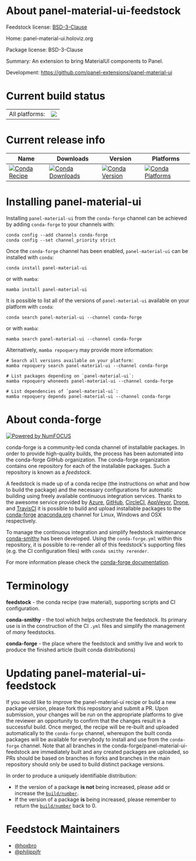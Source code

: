 About panel-material-ui-feedstock
=================================

Feedstock license: [BSD-3-Clause](https://github.com/conda-forge/panel-material-ui-feedstock/blob/main/LICENSE.txt)

Home: panel-material-ui.holoviz.org

Package license: BSD-3-Clause

Summary: An extension to bring MaterialUI components to Panel.

Development: https://github.com/panel-extensions/panel-material-ui

Current build status
====================


<table><tr><td>All platforms:</td>
    <td>
      <a href="https://dev.azure.com/conda-forge/feedstock-builds/_build/latest?definitionId=25718&branchName=main">
        <img src="https://dev.azure.com/conda-forge/feedstock-builds/_apis/build/status/panel-material-ui-feedstock?branchName=main">
      </a>
    </td>
  </tr>
</table>

Current release info
====================

| Name | Downloads | Version | Platforms |
| --- | --- | --- | --- |
| [![Conda Recipe](https://img.shields.io/badge/recipe-panel--material--ui-green.svg)](https://anaconda.org/conda-forge/panel-material-ui) | [![Conda Downloads](https://img.shields.io/conda/dn/conda-forge/panel-material-ui.svg)](https://anaconda.org/conda-forge/panel-material-ui) | [![Conda Version](https://img.shields.io/conda/vn/conda-forge/panel-material-ui.svg)](https://anaconda.org/conda-forge/panel-material-ui) | [![Conda Platforms](https://img.shields.io/conda/pn/conda-forge/panel-material-ui.svg)](https://anaconda.org/conda-forge/panel-material-ui) |

Installing panel-material-ui
============================

Installing `panel-material-ui` from the `conda-forge` channel can be achieved by adding `conda-forge` to your channels with:

```
conda config --add channels conda-forge
conda config --set channel_priority strict
```

Once the `conda-forge` channel has been enabled, `panel-material-ui` can be installed with `conda`:

```
conda install panel-material-ui
```

or with `mamba`:

```
mamba install panel-material-ui
```

It is possible to list all of the versions of `panel-material-ui` available on your platform with `conda`:

```
conda search panel-material-ui --channel conda-forge
```

or with `mamba`:

```
mamba search panel-material-ui --channel conda-forge
```

Alternatively, `mamba repoquery` may provide more information:

```
# Search all versions available on your platform:
mamba repoquery search panel-material-ui --channel conda-forge

# List packages depending on `panel-material-ui`:
mamba repoquery whoneeds panel-material-ui --channel conda-forge

# List dependencies of `panel-material-ui`:
mamba repoquery depends panel-material-ui --channel conda-forge
```


About conda-forge
=================

[![Powered by
NumFOCUS](https://img.shields.io/badge/powered%20by-NumFOCUS-orange.svg?style=flat&colorA=E1523D&colorB=007D8A)](https://numfocus.org)

conda-forge is a community-led conda channel of installable packages.
In order to provide high-quality builds, the process has been automated into the
conda-forge GitHub organization. The conda-forge organization contains one repository
for each of the installable packages. Such a repository is known as a *feedstock*.

A feedstock is made up of a conda recipe (the instructions on what and how to build
the package) and the necessary configurations for automatic building using freely
available continuous integration services. Thanks to the awesome service provided by
[Azure](https://azure.microsoft.com/en-us/services/devops/), [GitHub](https://github.com/),
[CircleCI](https://circleci.com/), [AppVeyor](https://www.appveyor.com/),
[Drone](https://cloud.drone.io/welcome), and [TravisCI](https://travis-ci.com/)
it is possible to build and upload installable packages to the
[conda-forge](https://anaconda.org/conda-forge) [anaconda.org](https://anaconda.org/)
channel for Linux, Windows and OSX respectively.

To manage the continuous integration and simplify feedstock maintenance
[conda-smithy](https://github.com/conda-forge/conda-smithy) has been developed.
Using the ``conda-forge.yml`` within this repository, it is possible to re-render all of
this feedstock's supporting files (e.g. the CI configuration files) with ``conda smithy rerender``.

For more information please check the [conda-forge documentation](https://conda-forge.org/docs/).

Terminology
===========

**feedstock** - the conda recipe (raw material), supporting scripts and CI configuration.

**conda-smithy** - the tool which helps orchestrate the feedstock.
                   Its primary use is in the construction of the CI ``.yml`` files
                   and simplify the management of *many* feedstocks.

**conda-forge** - the place where the feedstock and smithy live and work to
                  produce the finished article (built conda distributions)


Updating panel-material-ui-feedstock
====================================

If you would like to improve the panel-material-ui recipe or build a new
package version, please fork this repository and submit a PR. Upon submission,
your changes will be run on the appropriate platforms to give the reviewer an
opportunity to confirm that the changes result in a successful build. Once
merged, the recipe will be re-built and uploaded automatically to the
`conda-forge` channel, whereupon the built conda packages will be available for
everybody to install and use from the `conda-forge` channel.
Note that all branches in the conda-forge/panel-material-ui-feedstock are
immediately built and any created packages are uploaded, so PRs should be based
on branches in forks and branches in the main repository should only be used to
build distinct package versions.

In order to produce a uniquely identifiable distribution:
 * If the version of a package **is not** being increased, please add or increase
   the [``build/number``](https://docs.conda.io/projects/conda-build/en/latest/resources/define-metadata.html#build-number-and-string).
 * If the version of a package **is** being increased, please remember to return
   the [``build/number``](https://docs.conda.io/projects/conda-build/en/latest/resources/define-metadata.html#build-number-and-string)
   back to 0.

Feedstock Maintainers
=====================

* [@hoxbro](https://github.com/hoxbro/)
* [@philippjfr](https://github.com/philippjfr/)

